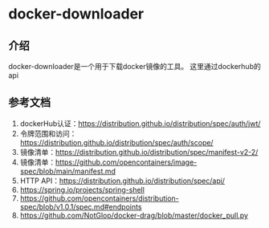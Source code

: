 
# docker-downloader

## 介绍
docker-downloader是一个用于下载docker镜像的工具。
这里通过dockerhub的api



## 参考文档
1. dockerHub认证：https://distribution.github.io/distribution/spec/auth/jwt/
2. 令牌范围和访问：https://distribution.github.io/distribution/spec/auth/scope/
3. 镜像清单：https://distribution.github.io/distribution/spec/manifest-v2-2/
4. 镜像清单：https://github.com/opencontainers/image-spec/blob/main/manifest.md
5. HTTP API：https://distribution.github.io/distribution/spec/api/
5. https://spring.io/projects/spring-shell
6. https://github.com/opencontainers/distribution-spec/blob/v1.0.1/spec.md#endpoints
7. https://github.com/NotGlop/docker-drag/blob/master/docker_pull.py